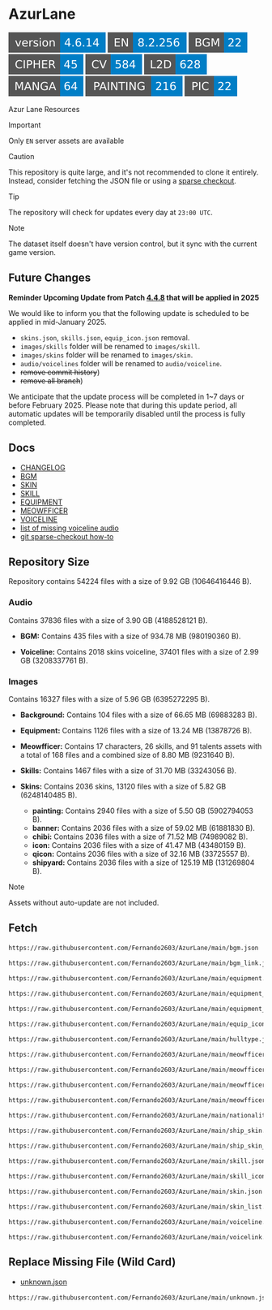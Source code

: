 # AzurLane
![](versions/REPOSITORY.svg)
![](versions/EN.svg)
![](versions/BGM.svg)
![](versions/CIPHER.svg)
![](versions/CV.svg)
![](versions/L2D.svg)
![](versions/MANGA.svg)
![](versions/PAINTING.svg)
![](versions/PIC.svg)

Azur Lane Resources

> [!IMPORTANT]
> Only `EN` server assets are available

> [!CAUTION]
> This repository is quite large, and it's not recommended to clone it entirely.
> Instead, consider fetching the JSON file or using a [sparse checkout](/docs/SPARSE_CHECKOUT.md).

> [!TIP]
> The repository will check for updates every day at `23:00 UTC`.

> [!NOTE]
> The dataset itself doesn't have version control, but it sync with the current game version.


## Future Changes
**Reminder Upcoming Update from Patch [4.4.8](/docs/CHANGELOG.md#patch-448) that will be applied in 2025**

We would like to inform you that the following update is scheduled to be applied in mid-January 2025.
- `skins.json`, `skills.json`, `equip_icon.json` removal.
- `images/skills` folder will be renamed to `images/skill`.
- `images/skins` folder will be renamed to `images/skin`.
- `audio/voicelines` folder will be renamed to `audio/voiceline`.
- ~~remove commit history~~)
- ~~remove all branch~~)

We anticipate that the update process will be completed in 1~7 days or before February 2025. Please note that during this update period, all automatic updates will be temporarily disabled until the process is fully completed.


## Docs
- [CHANGELOG](/docs/CHANGELOG.md)
- [BGM](/docs/BGM.md)
- [SKIN](/docs/SKIN.md)
- [SKILL](/docs/SKILL.md)
- [EQUIPMENT](/docs/EQUIPMENT.md)
- [MEOWFFICER](/docs/MEOWFFICER.md)
- [VOICELINE](/docs/VOICELINE.md)
- [list of missing voiceline audio](/docs/MISSING_VOICELINE.md)
- [git sparse-checkout how-to](/docs/SPARSE_CHECKOUT.md)

## Repository Size
Repository contains 54224 files with a size of 9.92 GB (10646416446 B).

### Audio
Contains 37836 files with a size of 3.90 GB (4188528121 B).

- **BGM:**
  Contains 435 files with a size of 934.78 MB (980190360 B).

- **Voiceline:**
  Contains 2018 skins voiceline, 37401 files with a size of 2.99 GB (3208337761 B).

### Images
Contains 16327 files with a size of 5.96 GB (6395272295 B).

- **Background:**
  Contains 104 files with a size of 66.65 MB (69883283 B).

- **Equipment:**
  Contains 1126 files with a size of 13.24 MB (13878726 B).

- **Meowfficer:**
  Contains 17 characters, 26 skills, and 91 talents assets with a total of 168 files and a combined size of 8.80 MB (9231640 B).

- **Skills:**
  Contains 1467 files with a size of 31.70 MB (33243056 B).

- **Skins:**
  Contains 2036 skins, 13120 files with a size of 5.82 GB (6248140485 B).

  - **painting:**
    Contains 2940 files with a size of 5.50 GB (5902794053 B).
  - **banner:**
    Contains 2036 files with a size of 59.02 MB (61881830 B).
  - **chibi:**
    Contains 2036 files with a size of 71.52 MB (74989082 B).
  - **icon:**
    Contains 2036 files with a size of 41.47 MB (43480159 B).
  - **qicon:**
    Contains 2036 files with a size of 32.16 MB (33725557 B).
  - **shipyard:**
    Contains 2036 files with a size of 125.19 MB (131269804 B).

> [!NOTE]
> Assets without auto-update are not included.

## Fetch
```
https://raw.githubusercontent.com/Fernando2603/AzurLane/main/bgm.json
```
```
https://raw.githubusercontent.com/Fernando2603/AzurLane/main/bgm_link.json
```
```
https://raw.githubusercontent.com/Fernando2603/AzurLane/main/equipment.json
```
```
https://raw.githubusercontent.com/Fernando2603/AzurLane/main/equipment_icon.json
```
```
https://raw.githubusercontent.com/Fernando2603/AzurLane/main/equipment_skill.json
```
```
https://raw.githubusercontent.com/Fernando2603/AzurLane/main/equip_icon.json
```
```
https://raw.githubusercontent.com/Fernando2603/AzurLane/main/hulltype.json
```
```
https://raw.githubusercontent.com/Fernando2603/AzurLane/main/meowfficer.json
```
```
https://raw.githubusercontent.com/Fernando2603/AzurLane/main/meowfficer_list.json
```
```
https://raw.githubusercontent.com/Fernando2603/AzurLane/main/meowfficer_talent.json
```
```
https://raw.githubusercontent.com/Fernando2603/AzurLane/main/meowfficer_talent_list.json
```
```
https://raw.githubusercontent.com/Fernando2603/AzurLane/main/nationality.json
```
```
https://raw.githubusercontent.com/Fernando2603/AzurLane/main/ship_skin.json
```
```
https://raw.githubusercontent.com/Fernando2603/AzurLane/main/ship_skin_list.json
```
```
https://raw.githubusercontent.com/Fernando2603/AzurLane/main/skill.json
```
```
https://raw.githubusercontent.com/Fernando2603/AzurLane/main/skill_icon.json
```
```
https://raw.githubusercontent.com/Fernando2603/AzurLane/main/skin.json
```
```
https://raw.githubusercontent.com/Fernando2603/AzurLane/main/skin_list.json
```
```
https://raw.githubusercontent.com/Fernando2603/AzurLane/main/voiceline.json
```
```
https://raw.githubusercontent.com/Fernando2603/AzurLane/main/voicelink.json
```

## Replace Missing File (Wild Card)
- [unknown.json](https://github.com/Fernando2603/AzurLane/blob/main/unknown.json)
```
https://raw.githubusercontent.com/Fernando2603/AzurLane/main/unknown.json
```
